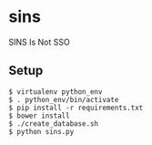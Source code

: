 # sins
SINS Is Not SSO

## Setup

```
$ virtualenv python_env
$ . python_env/bin/activate
$ pip install -r requirements.txt
$ bower install
$ ./create_database.sh
$ python sins.py
```

